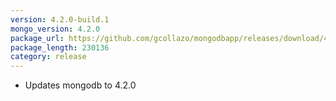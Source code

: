 ```yaml
---
version: 4.2.0-build.1
mongo_version: 4.2.0
package_url: https://github.com/gcollazo/mongodbapp/releases/download/4.2.0-build.1/MongoDB.zip
package_length: 230136
category: release
---
```


- Updates mongodb to 4.2.0

